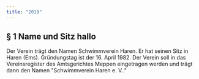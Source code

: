 ```yaml
---
title: "2019"
---
```


## § 1 Name und Sitz hallo

Der Verein trägt den Namen Schwimmverein Haren. Er hat seinen Sitz in Haren (Ems). Gründungstag ist der 16. April 1982. Der Verein soll in das Vereinsregister des Amtsgerichtes Meppen eingetragen werden und trägt dann den Namen "Schwimmverein Haren e. V.."

